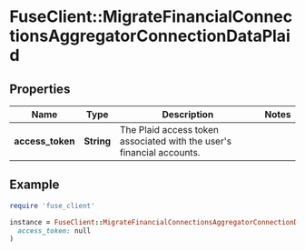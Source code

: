 # FuseClient::MigrateFinancialConnectionsAggregatorConnectionDataPlaid

## Properties

| Name | Type | Description | Notes |
| ---- | ---- | ----------- | ----- |
| **access_token** | **String** | The Plaid access token associated with the user&#39;s financial accounts. |  |

## Example

```ruby
require 'fuse_client'

instance = FuseClient::MigrateFinancialConnectionsAggregatorConnectionDataPlaid.new(
  access_token: null
)
```

